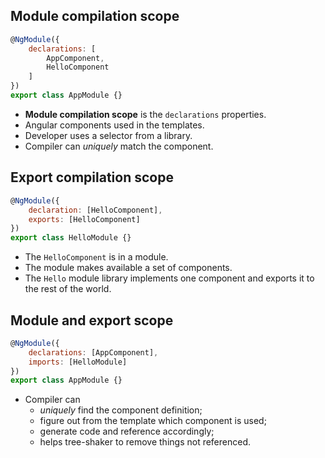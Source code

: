 ## Module compilation scope

```javascript
@NgModule({
    declarations: [
        AppComponent,
        HelloComponent
    ]
})
export class AppModule {}
```

- **Module compilation scope** is the `declarations` properties.
- Angular components used in the templates.
- Developer uses a selector from a library.
- Compiler can *uniquely* match the component.


## Export compilation scope

```javascript
@NgModule({
    declaration: [HelloComponent],
    exports: [HelloComponent]
})
export class HelloModule {}
```

- The `HelloComponent` is in a module.
- The module makes available a set of components.
- The `Hello` module library implements one component and exports it to the rest of the world.


## Module and export scope

```javascript
@NgModule({
    declarations: [AppComponent],
    imports: [HelloModule]
})
export class AppModule {}
```

- Compiler can
  - *uniquely* find the component definition;
  - figure out from the template which component is used;
  - generate code and reference accordingly;
  - helps tree-shaker to remove things not referenced.